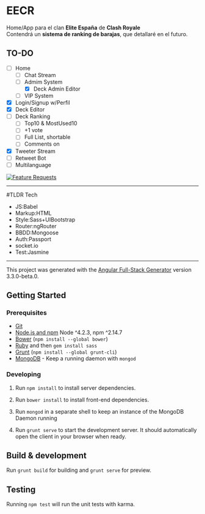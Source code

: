 # EECR
Home/App para el clan **Elite España** de **Clash Royale**  
Contendrá un **sistema de ranking de barajas**, que detallaré en el futuro.  

## TO-DO
- [ ] Home  
  - [ ] Chat Stream  
  - [ ] Admim System  
    - [x] Deck Admin Editor
  - [ ] VIP System  
- [x] Login/Signup w/Perfil  
- [x] Deck Editor  
- [ ] Deck Ranking  
  - [ ] Top10 & MostUsed10  
  - [ ] +1 vote  
  - [ ] Full List, shortable  
  - [ ] Comments on 
- [x] Tweeter Stream  
- [ ] Retweet Bot  
- [ ] Multilanguage  

[![Feature Requests](http://feathub.com/arkdelkaos/EECR?format=svg)](http://feathub.com/arkdelkaos/EECR)

____
#TLDR Tech  
- JS:Babel
- Markup:HTML  
- Style:Sass+UIBootstrap  
- Router:ngRouter  
- BBDD:Mongoose  
- Auth:Passport  
- socket.io  
- Test:Jasmine  
____

This project was generated with the [Angular Full-Stack Generator](https://github.com/DaftMonk/generator-angular-fullstack) version 3.3.0-beta.0.

## Getting Started

### Prerequisites

- [Git](https://git-scm.com/)
- [Node.js and npm](nodejs.org) Node ^4.2.3, npm ^2.14.7
- [Bower](bower.io) (`npm install --global bower`)
- [Ruby](https://www.ruby-lang.org) and then `gem install sass`
- [Grunt](http://gruntjs.com/) (`npm install --global grunt-cli`)
- [MongoDB](https://www.mongodb.org/) - Keep a running daemon with `mongod`

### Developing

1. Run `npm install` to install server dependencies.

2. Run `bower install` to install front-end dependencies.

3. Run `mongod` in a separate shell to keep an instance of the MongoDB Daemon running

4. Run `grunt serve` to start the development server. It should automatically open the client in your browser when ready.

## Build & development

Run `grunt build` for building and `grunt serve` for preview.

## Testing

Running `npm test` will run the unit tests with karma.
